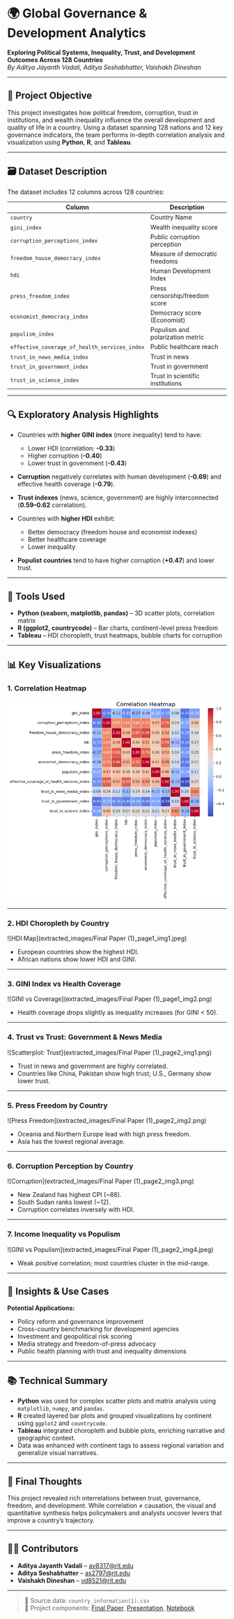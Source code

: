 
# 🌍 Global Governance & Development Analytics

**Exploring Political Systems, Inequality, Trust, and Development Outcomes Across 128 Countries**  
*By Aditya Jayanth Vadali, Aditya Seshabhatter, Vaishakh Dineshan*

---

## 📌 Project Objective

This project investigates how political freedom, corruption, trust in institutions, and wealth inequality influence the overall development and quality of life in a country. Using a dataset spanning 128 nations and 12 key governance indicators, the team performs in-depth correlation analysis and visualization using **Python**, **R**, and **Tableau**.

---

## 🗃️ Dataset Description

The dataset includes 12 columns across 128 countries:

| Column | Description |
|--------|-------------|
| `country` | Country Name |
| `gini_index` | Wealth inequality score |
| `corruption_perceptions_index` | Public corruption perception |
| `freedom_house_democracy_index` | Measure of democratic freedoms |
| `hdi` | Human Development Index |
| `press_freedom_index` | Press censorship/freedom score |
| `economist_democracy_index` | Democracy score (Economist) |
| `populism_index` | Populism and polarization metric |
| `effective_coverage_of_health_services_index` | Public healthcare reach |
| `trust_in_news_media_index` | Trust in news |
| `trust_in_government_index` | Trust in government |
| `trust_in_science_index` | Trust in scientific institutions |

---

## 🔍 Exploratory Analysis Highlights

- Countries with **higher GINI index** (more inequality) tend to have:
  - Lower HDI (correlation: **-0.33**)
  - Higher corruption (**-0.40**)
  - Lower trust in government (**-0.43**)

- **Corruption** negatively correlates with human development (**-0.69**) and effective health coverage (**-0.79**).

- **Trust indexes** (news, science, government) are highly interconnected (**0.59–0.62** correlation).

- Countries with **higher HDI** exhibit:
  - Better democracy (freedom house and economist indexes)
  - Better healthcare coverage
  - Lower inequality

- **Populist countries** tend to have higher corruption (**+0.47**) and lower trust.

---

## 🧪 Tools Used

- **Python (seaborn, matplotlib, pandas)** – 3D scatter plots, correlation matrix
- **R (ggplot2, countrycode)** – Bar charts, continent-level press freedom
- **Tableau** – HDI choropleth, trust heatmaps, bubble charts for corruption

---

## 📊 Key Visualizations

### 1. Correlation Heatmap

![Correlation Heatmap](Images/heatmap.png)

---

### 2. HDI Choropleth by Country

![HDI Map](extracted_images/Final Paper (1)_page1_img1.jpeg)

- European countries show the highest HDI.
- African nations show lower HDI and GINI.

---

### 3. GINI Index vs Health Coverage

![GINI vs Coverage](extracted_images/Final Paper (1)_page1_img2.png)

- Health coverage drops slightly as inequality increases (for GINI < 50).

---

### 4. Trust vs Trust: Government & News Media

![Scatterplot: Trust](extracted_images/Final Paper (1)_page2_img1.png)

- Trust in news and government are highly correlated.
- Countries like China, Pakistan show high trust; U.S., Germany show lower trust.

---

### 5. Press Freedom by Country

![Press Freedom](extracted_images/Final Paper (1)_page2_img2.png)

- Oceania and Northern Europe lead with high press freedom.
- Asia has the lowest regional average.

---

### 6. Corruption Perception by Country

![Corruption](extracted_images/Final Paper (1)_page2_img3.png)

- New Zealand has highest CPI (~88).
- South Sudan ranks lowest (~12).
- Corruption correlates inversely with HDI.

---

### 7. Income Inequality vs Populism

![GINI vs Populism](extracted_images/Final Paper (1)_page2_img4.jpeg)

- Weak positive correlation; most countries cluster in the mid-range.

---

## 🧠 Insights & Use Cases

**Potential Applications:**
- Policy reform and governance improvement
- Cross-country benchmarking for development agencies
- Investment and geopolitical risk scoring
- Media strategy and freedom-of-press advocacy
- Public health planning with trust and inequality dimensions

---

## 📚 Technical Summary

- **Python** was used for complex scatter plots and matrix analysis using `matplotlib`, `numpy`, and `pandas`.
- **R** created layered bar plots and grouped visualizations by continent using `ggplot2` and `countrycode`.
- **Tableau** integrated choropleth and bubble plots, enriching narrative and geographic context.
- Data was enhanced with continent tags to assess regional variation and generalize visual narratives.

---

## 🏁 Final Thoughts

This project revealed rich interrelations between trust, governance, freedom, and development. While correlation ≠ causation, the visual and quantitative synthesis helps policymakers and analysts uncover levers that improve a country’s trajectory.

---

## 🧑‍💻 Contributors

- **Aditya Jayanth Vadali** – av8317@rit.edu  
- **Aditya Seshabhatter** – as2797@rit.edu  
- **Vaishakh Dineshan** – vd8521@rit.edu

---

> 📁 Source data: `country_information(1).csv`  
> 📄 Project components: [Final Paper](Final%20Paper%20(1).pdf), [Presentation](Visual%20Analytics%20Project%20(1).pdf), [Notebook](FinalProject.ipynb)
